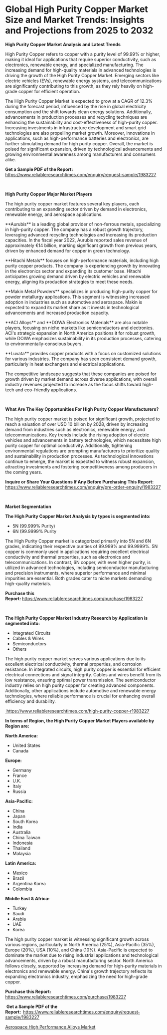 <p><h1>Global High Purity Copper Market Size and Market Trends: Insights and Projections from 2025 to 2032</h1></p><p><strong>High Purity Copper Market Analysis and Latest Trends</strong></p>
<p><p>High Purity Copper refers to copper with a purity level of 99.99% or higher, making it ideal for applications that require superior conductivity, such as electronics, renewable energy, and specialized manufacturing. The increasing demand for high-quality materials in advanced technologies is driving the growth of the High Purity Copper Market. Emerging sectors like electric vehicles (EVs), renewable energy systems, and telecommunications are significantly contributing to this growth, as they rely heavily on high-grade copper for efficient operation.</p><p>The High Purity Copper Market is expected to grow at a CAGR of 12.3% during the forecast period, influenced by the rise in global electricity consumption and the shift towards clean energy solutions. Additionally, advancements in production processes and recycling techniques are enhancing the sustainability and cost-effectiveness of high-purity copper. Increasing investments in infrastructure development and smart grid technologies are also propelling market growth. Moreover, innovations in applications, such as high-performance batteries and electronics, are further stimulating demand for high purity copper. Overall, the market is poised for significant expansion, driven by technological advancements and growing environmental awareness among manufacturers and consumers alike.</p></p>
<p><strong>Get a Sample PDF of the Report:&nbsp;</strong> <a href="https://www.reliableresearchtimes.com/enquiry/request-sample/1983227?utm_campaign=2205&utm_medium=2&utm_source=Github&utm_content=ia&utm_term=01042025&utm_id=high-purity-copper">https://www.reliableresearchtimes.com/enquiry/request-sample/1983227</a></p>
<p>&nbsp;</p>
<p><strong>High Purity Copper Major Market Players</strong></p>
<p><p>The high purity copper market features several key players, each contributing to an expanding sector driven by demand in electronics, renewable energy, and aerospace applications. </p><p>**Aurubis** is a leading global provider of non-ferrous metals, specializing in high-purity copper. The company has a robust growth trajectory, leveraging advanced recycling technologies and increasing its production capacities. In the fiscal year 2022, Aurubis reported sales revenue of approximately €14 billion, marking significant growth from previous years, driven by enhanced demand for copper in green technology.</p><p>**Hitachi Metals** focuses on high-performance materials, including high purity copper products. The company is experiencing growth by innovating in the electronics sector and expanding its customer base. Hitachi anticipates growing demand driven by electric vehicles and renewable energy, aligning its production strategies to meet these needs.</p><p>**Makin Metal Powders** specializes in producing high-purity copper for powder metallurgy applications. This segment is witnessing increased adoption in industries such as automotive and aerospace. Makin is expected to expand its market share as it invests in technological advancements and increased production capacity.</p><p>**ACI Alloys** and **DOWA Electronics Materials** are also notable players, focusing on niche markets like semiconductors and electronics. ACI's strategic expansion in North America positions it for robust growth, while DOWA emphasizes sustainability in its production processes, catering to environmentally-conscious buyers.</p><p>**Luvata** provides copper products with a focus on customized solutions for various industries. The company has seen consistent demand growth, particularly in heat exchangers and electrical applications.</p><p>The competitive landscape suggests that these companies are poised for growth driven by market demand across diverse applications, with overall industry revenues projected to increase as the focus shifts toward high-tech and eco-friendly applications.</p></p>
<p>&nbsp;</p>
<p><strong>What Are The Key Opportunities For High Purity Copper Manufacturers?</strong></p>
<p><p>The high purity copper market is poised for significant growth, projected to reach a valuation of over USD 10 billion by 2028, driven by increasing demand from industries such as electronics, renewable energy, and telecommunications. Key trends include the rising adoption of electric vehicles and advancements in battery technologies, which necessitate high purity copper for optimal conductivity. Additionally, tightening environmental regulations are prompting manufacturers to prioritize quality and sustainability in production processes. As technological innovations continue to emerge, the market is expected to witness robust expansion, attracting investments and fostering competitiveness among producers in the coming years.</p></p>
<p><strong>Inquire or Share Your Questions If Any Before Purchasing This Report:</strong> <a href="https://www.reliableresearchtimes.com/enquiry/pre-order-enquiry/1983227?utm_campaign=2205&utm_medium=2&utm_source=Github&utm_content=ia&utm_term=01042025&utm_id=high-purity-copper">https://www.reliableresearchtimes.com/enquiry/pre-order-enquiry/1983227</a></p>
<p>&nbsp;</p>
<p><strong>Market Segmentation</strong></p>
<p><strong>The High Purity Copper Market Analysis by types is segmented into:</strong></p>
<p><ul><li>5N (99.999% Purity)</li><li>6N (99.9999% Purity</li></ul></p>
<p><p>The High Purity Copper market is categorized primarily into 5N and 6N grades, indicating their respective purities of 99.999% and 99.9999%. 5N copper is commonly used in applications requiring excellent electrical conductivity and thermal properties, such as electronics and telecommunications. In contrast, 6N copper, with even higher purity, is utilized in advanced technologies, including semiconductor manufacturing and precision instruments, where superior performance and minimal impurities are essential. Both grades cater to niche markets demanding high-quality materials.</p></p>
<p><strong>Purchase this Report:&nbsp;</strong><a href="https://www.reliableresearchtimes.com/purchase/1983227?utm_campaign=2205&utm_medium=2&utm_source=Github&utm_content=ia&utm_term=01042025&utm_id=high-purity-copper">https://www.reliableresearchtimes.com/purchase/1983227</a></p>
<p>&nbsp;</p>
<p><strong>The High Purity Copper Market Industry Research by Application is segmented into:</strong></p>
<p><ul><li>Integrated Circuits</li><li>Cables & Wires</li><li>Semiconductors</li><li>Others</li></ul></p>
<p><p>The high purity copper market serves various applications due to its excellent electrical conductivity, thermal properties, and corrosion resistance. In integrated circuits, high purity copper is essential for efficient electrical connections and signal integrity. Cables and wires benefit from its low resistance, ensuring optimal power transmission. The semiconductor industry relies on high purity copper for creating advanced components. Additionally, other applications include automotive and renewable energy technologies, where reliable performance is crucial for enhancing overall efficiency and durability.</p></p>
<p><a href="https://www.reliableresearchtimes.com/high-purity-copper-r1983227?utm_campaign=2205&utm_medium=2&utm_source=Github&utm_content=ia&utm_term=01042025&utm_id=high-purity-copper">&nbsp;https://www.reliableresearchtimes.com/high-purity-copper-r1983227</a></p>
<p><strong>In terms of Region, the High Purity Copper Market Players available by Region are:</strong></p>
<p>
    <p> <strong> North America: </strong>
        <ul>
            <li>United States</li>
            <li>Canada</li>
        </ul>
        </p> 
    <p> <strong> Europe: </strong>
        <ul>
            <li>Germany</li>
            <li>France</li>
            <li>U.K.</li>
            <li>Italy</li>
            <li>Russia</li>
        </ul>
        </p> 
    <p> <strong> Asia-Pacific: </strong>
        <ul>
            <li>China</li>
            <li>Japan</li>
            <li>South Korea</li>
            <li>India</li>
            <li>Australia</li>
            <li>China Taiwan</li>
            <li>Indonesia</li>
            <li>Thailand</li>
            <li>Malaysia</li>
        </ul>
        </p> 
    <p> <strong> Latin America: </strong>
        <ul>
            <li>Mexico</li>
            <li>Brazil</li>
            <li>Argentina Korea</li>
            <li>Colombia</li>
        </ul>
        </p> 
    <p> <strong> Middle East & Africa: </strong>
        <ul>
            <li>Turkey</li>
            <li>Saudi</li>
            <li>Arabia</li>
            <li>UAE</li>
            <li>Korea</li>
        </ul>
    </p>
    </p>
<p><p>The high purity copper market is witnessing significant growth across various regions, particularly in North America (25%), Asia-Pacific (35%), Europe (20%), USA (10%), and China (10%). Asia-Pacific is expected to dominate the market due to rising industrial applications and technological advancements, driven by a robust manufacturing sector. North America follows closely, supported by increasing demand for high-purity materials in electronics and renewable energy. China's growth trajectory reflects its expanding electronics industry, emphasizing the need for high-grade copper.</p></p>
<p><strong>Purchase this Report: </strong><a href="https://www.reliableresearchtimes.com/purchase/1983227?utm_campaign=2205&utm_medium=2&utm_source=Github&utm_content=ia&utm_term=01042025&utm_id=high-purity-copper">https://www.reliableresearchtimes.com/purchase/1983227</a></p>
<p>&nbsp;<strong>Get a Sample PDF of the Report:&nbsp;&nbsp;</strong><a href="https://www.reliableresearchtimes.com/enquiry/request-sample/1983227?utm_campaign=2205&utm_medium=2&utm_source=Github&utm_content=ia&utm_term=01042025&utm_id=high-purity-copper">https://www.reliableresearchtimes.com/enquiry/request-sample/1983227</a></p>
<p><strong></strong></p>
<p><p><a href="https://github.com/tamvrosiya/Market-Research-Report-List-6/blob/main/aerospace-high-performance-alloys-market.md?utm_campaign=2205&utm_medium=2&utm_source=Github&utm_content=ia&utm_term=01042025&utm_id=high-purity-copper">Aerospace High Performance Alloys Market</a></p></p>